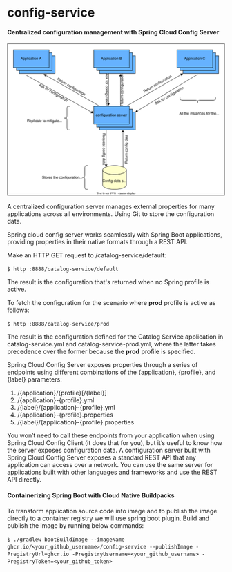 # config-service

#### Centralized configuration management with Spring Cloud Config Server

![A centralized configuration server manages external properties for many applications across all environments.](https://github.com/sanjayrawat1/bookshop/blob/main/config-service/centralized-configuration-server.drawio.svg "Centralized configuration management with Spring Cloud Config Server")

A centralized configuration server manages external properties for many applications across all environments. Using Git to store the configuration data.

Spring cloud config server works seamlessly with Spring Boot applications, providing properties in their native formats through a REST API.

Make an HTTP GET request to /catalog-service/default:

`$ http :8888/catalog-service/default`

The result is the configuration that's returned when no Spring profile is active.

To fetch the configuration for the scenario where **prod** profile is active as follows:

`$ http :8888/catalog-service/prod`

The result is the configuration defined for the Catalog Service application in catalog-service.yml and catalog-service-prod.yml,
where the latter takes precedence over the former because the **prod** profile is specified.

Spring Cloud Config Server exposes properties through a series of endpoints using different combinations of the {application},
{profile}, and {label} parameters:
1. /{application}/{profile}[/{label}]
2. /{application}-{profile}.yml
3. /{label}/{application}-{profile}.yml
4. /{application}-{profile}.properties
5. /{label}/{application}-{profile}.properties

You won’t need to call these endpoints from your application when using Spring Cloud Config Client (it does that for you), but it’s useful to know
how the server exposes configuration data. A configuration server built with Spring Cloud Config Server exposes a standard REST API that any application can
access over a network. You can use the same server for applications built with other languages and frameworks and use the REST API directly.

#### Containerizing Spring Boot with Cloud Native Buildpacks
To transform application source code into image and to publish the image directly to a container registry we will use spring boot plugin.
Build and publish the image by running below commands:

`$ ./gradlew bootBuildImage --imageName ghcr.io/<your_github_username>/config-service --publishImage -PregistryUrl=ghcr.io -PregistryUsername=<your_github_username> -PregistryToken=<your_github_token>`
